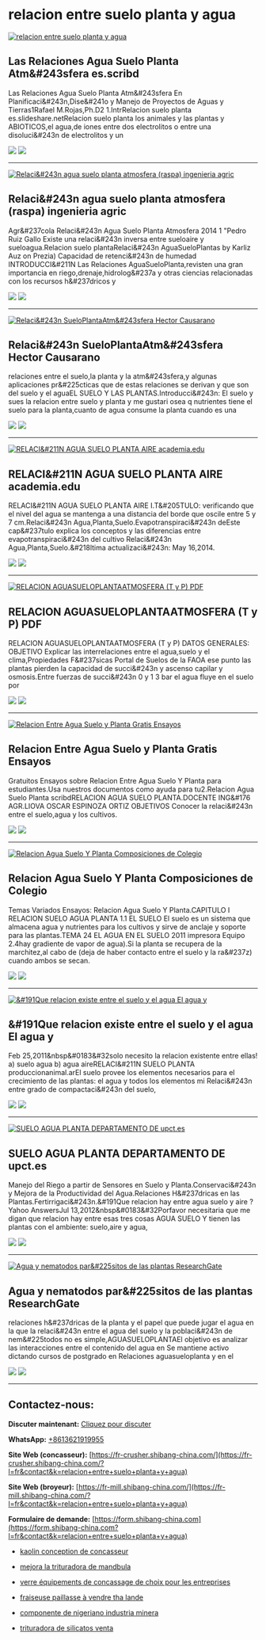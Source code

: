 # relacion entre suelo planta y agua

<a href="https://swt.shibang-china.com/?l=fr&img&k=relacion+entre+suelo+planta+y+agua" target="_blank">![relacion entre suelo planta y agua](http://static.shibang-china.com/all-800x300/241.jpg)</a>

## Las Relaciones Agua Suelo Planta Atm&#243sfera es.scribd
Las Relaciones Agua Suelo Planta Atm&#243sfera En Planificaci&#243n,Dise&#241o y Manejo de Proyectos de Aguas y Tierras1Rafael M.Rojas,Ph.D2 1.IntrRelacion suelo planta es.slideshare.netRelacion suelo planta los animales y las plantas y ABIOTICOS,el agua,de iones entre dos electrolitos o entre una disoluci&#243n de electrolitos y un


<a href="https://whatsapp.shibangsoft.com/WhatsApp.php" target="_blank" title="WhatsApp">![](http://static.shibang-china.com/icon/whatsapp.png)</a> <a href="https://swt.shibang-china.com/?l=fr&icon&k=relacion+entre+suelo+planta+y+agua" target="_blank">![](http://static.shibang-china.com/icon/chat-fr.png)</a>

---

<a href="https://swt.shibang-china.com/?l=fr&img&k=relacion+entre+suelo+planta+y+agua" target="_blank">![Relaci&#243n agua suelo planta atmosfera (raspa) ingenieria agric](http://static.shibang-china.com/all-800x300/592.jpg)</a>

## Relaci&#243n agua suelo planta atmosfera (raspa) ingenieria agric
Agr&#237cola Relaci&#243n Agua Suelo Planta Atmosfera 2014 1 "Pedro Ruiz Gallo Existe una relaci&#243n inversa entre sueloaire y sueloagua.Relacion suelo plantaRelaci&#243n AguaSueloPlantas by Karliz Auz on Prezia) Capacidad de retenci&#243n de humedad INTRODUCCI&#211N Las Relaciones AguaSueloPlanta,revisten una gran importancia en riego,drenaje,hidrolog&#237a y otras ciencias relacionadas con los recursos h&#237dricos y


<a href="https://whatsapp.shibangsoft.com/WhatsApp.php" target="_blank" title="WhatsApp">![](http://static.shibang-china.com/icon/whatsapp.png)</a> <a href="https://swt.shibang-china.com/?l=fr&icon&k=relacion+entre+suelo+planta+y+agua" target="_blank">![](http://static.shibang-china.com/icon/chat-fr.png)</a>

---

<a href="https://swt.shibang-china.com/?l=fr&img&k=relacion+entre+suelo+planta+y+agua" target="_blank">![Relaci&#243n SueloPlantaAtm&#243sfera Hector Causarano](http://static.shibang-china.com/all-800x300/815.jpg)</a>

## Relaci&#243n SueloPlantaAtm&#243sfera Hector Causarano
relaciones entre el suelo,la planta y la atm&#243sfera,y algunas aplicaciones pr&#225cticas que de estas relaciones se derivan y que son del suelo y el aguaEL SUELO Y LAS PLANTAS.Introducci&#243n: El suelo y sues la relacion entre suelo y planta y me gustari osea q nutrientes tiene el suelo para la planta,cuanto de agua consume la planta cuando es una


<a href="https://whatsapp.shibangsoft.com/WhatsApp.php" target="_blank" title="WhatsApp">![](http://static.shibang-china.com/icon/whatsapp.png)</a> <a href="https://swt.shibang-china.com/?l=fr&icon&k=relacion+entre+suelo+planta+y+agua" target="_blank">![](http://static.shibang-china.com/icon/chat-fr.png)</a>

---

<a href="https://swt.shibang-china.com/?l=fr&img&k=relacion+entre+suelo+planta+y+agua" target="_blank">![RELACI&#211N AGUA SUELO PLANTA AIRE academia.edu](http://static.shibang-china.com/all-800x300/45.jpg)</a>

## RELACI&#211N AGUA SUELO PLANTA AIRE academia.edu
RELACI&#211N AGUA SUELO PLANTA AIRE I.T&#205TULO: verificando que el nivel del agua se mantenga a una distancia del borde que oscile entre 5 y 7 cm.Relaci&#243n Agua,Planta,Suelo.Evapotranspiraci&#243n deEste cap&#237tulo explica los conceptos y las diferencias entre evapotranspiraci&#243n del cultivo Relaci&#243n Agua,Planta,Suelo.&#218ltima actualizaci&#243n: May 16,2014.


<a href="https://whatsapp.shibangsoft.com/WhatsApp.php" target="_blank" title="WhatsApp">![](http://static.shibang-china.com/icon/whatsapp.png)</a> <a href="https://swt.shibang-china.com/?l=fr&icon&k=relacion+entre+suelo+planta+y+agua" target="_blank">![](http://static.shibang-china.com/icon/chat-fr.png)</a>

---

<a href="https://swt.shibang-china.com/?l=fr&img&k=relacion+entre+suelo+planta+y+agua" target="_blank">![RELACION AGUASUELOPLANTAATMOSFERA (T y P) PDF](http://static.shibang-china.com/all-800x300/666.jpg)</a>

## RELACION AGUASUELOPLANTAATMOSFERA (T y P) PDF
RELACION AGUASUELOPLANTAATMOSFERA (T y P) DATOS GENERALES: OBJETIVO Explicar las interrelaciones entre el agua,suelo y el clima,Propiedades F&#237sicas Portal de Suelos de la FAOA ese punto las plantas pierden la capacidad de succi&#243n y ascenso capilar y osmosis.Entre fuerzas de succi&#243n 0 y 1 3 bar el agua fluye en el suelo por


<a href="https://whatsapp.shibangsoft.com/WhatsApp.php" target="_blank" title="WhatsApp">![](http://static.shibang-china.com/icon/whatsapp.png)</a> <a href="https://swt.shibang-china.com/?l=fr&icon&k=relacion+entre+suelo+planta+y+agua" target="_blank">![](http://static.shibang-china.com/icon/chat-fr.png)</a>

---

<a href="https://swt.shibang-china.com/?l=fr&img&k=relacion+entre+suelo+planta+y+agua" target="_blank">![Relacion Entre Agua Suelo y Planta Gratis Ensayos](http://static.shibang-china.com/all-800x300/603.jpg)</a>

## Relacion Entre Agua Suelo y Planta Gratis Ensayos
Gratuitos Ensayos sobre Relacion Entre Agua Suelo Y Planta para estudiantes.Usa nuestros documentos como ayuda para tu2.Relacion Agua Suelo Planta scribdRELACION AGUA SUELO PLANTA.DOCENTE ING&#176 AGR.LIOVA OSCAR ESPINOZA ORTIZ OBJETIVOS Conocer la relaci&#243n entre el suelo,agua y los cultivos.


<a href="https://whatsapp.shibangsoft.com/WhatsApp.php" target="_blank" title="WhatsApp">![](http://static.shibang-china.com/icon/whatsapp.png)</a> <a href="https://swt.shibang-china.com/?l=fr&icon&k=relacion+entre+suelo+planta+y+agua" target="_blank">![](http://static.shibang-china.com/icon/chat-fr.png)</a>

---

<a href="https://swt.shibang-china.com/?l=fr&img&k=relacion+entre+suelo+planta+y+agua" target="_blank">![Relacion Agua Suelo Y Planta Composiciones de Colegio](http://static.shibang-china.com/all-800x300/1396.jpg)</a>

## Relacion Agua Suelo Y Planta Composiciones de Colegio
Temas Variados Ensayos: Relacion Agua Suelo Y Planta.CAPITULO I RELACION SUELO AGUA PLANTA 1.1 EL SUELO El suelo es un sistema que almacena agua y nutrientes para los cultivos y sirve de anclaje y soporte para las plantas.TEMA 24 EL AGUA EN EL SUELO 2011 impresora Equipo 2.4hay gradiente de vapor de agua).Si la planta se recupera de la marchitez,al cabo de (deja de haber contacto entre el suelo y la ra&#237z) cuando ambos se secan.


<a href="https://whatsapp.shibangsoft.com/WhatsApp.php" target="_blank" title="WhatsApp">![](http://static.shibang-china.com/icon/whatsapp.png)</a> <a href="https://swt.shibang-china.com/?l=fr&icon&k=relacion+entre+suelo+planta+y+agua" target="_blank">![](http://static.shibang-china.com/icon/chat-fr.png)</a>

---

<a href="https://swt.shibang-china.com/?l=fr&img&k=relacion+entre+suelo+planta+y+agua" target="_blank">![&#191Que relacion existe entre el suelo y el agua El agua y](http://static.shibang-china.com/all-800x300/737.jpg)</a>

## &#191Que relacion existe entre el suelo y el agua El agua y
Feb 25,2011&nbsp&#0183&#32solo necesito la relacion existente entre ellas! a) suelo agua b) agua aireRELACI&#211N SUELO PLANTA produccionanimal.arEl suelo provee los elementos necesarios para el crecimiento de las plantas: el agua y todos los elementos mi Relaci&#243n entre grado de compactaci&#243n del suelo,


<a href="https://whatsapp.shibangsoft.com/WhatsApp.php" target="_blank" title="WhatsApp">![](http://static.shibang-china.com/icon/whatsapp.png)</a> <a href="https://swt.shibang-china.com/?l=fr&icon&k=relacion+entre+suelo+planta+y+agua" target="_blank">![](http://static.shibang-china.com/icon/chat-fr.png)</a>

---

<a href="https://swt.shibang-china.com/?l=fr&img&k=relacion+entre+suelo+planta+y+agua" target="_blank">![SUELO AGUA PLANTA DEPARTAMENTO DE upct.es](http://static.shibang-china.com/all-800x300/888.jpg)</a>

## SUELO AGUA PLANTA DEPARTAMENTO DE upct.es
Manejo del Riego a partir de Sensores en Suelo y Planta.Conservaci&#243n y Mejora de la Productividad del Agua.Relaciones H&#237dricas en las Plantas.Fertirrigaci&#243n.&#191Que relacion hay entre agua suelo y aire ? Yahoo AnswersJul 13,2012&nbsp&#0183&#32Porfavor necesitaria que me digan que relacion hay entre esas tres cosas AGUA SUELO Y tienen las plantas con el ambiente: suelo,aire y agua,


<a href="https://whatsapp.shibangsoft.com/WhatsApp.php" target="_blank" title="WhatsApp">![](http://static.shibang-china.com/icon/whatsapp.png)</a> <a href="https://swt.shibang-china.com/?l=fr&icon&k=relacion+entre+suelo+planta+y+agua" target="_blank">![](http://static.shibang-china.com/icon/chat-fr.png)</a>

---

<a href="https://swt.shibang-china.com/?l=fr&img&k=relacion+entre+suelo+planta+y+agua" target="_blank">![Agua y nematodos par&#225sitos de las plantas ResearchGate](http://static.shibang-china.com/all-800x300/844.jpg)</a>

## Agua y nematodos par&#225sitos de las plantas ResearchGate
relaciones h&#237dricas de la planta y el papel que puede jugar el agua en la que la relaci&#243n entre el agua del suelo y la poblaci&#243n de nem&#225todos no es simple,AGUASUELOPLANTAEl objetivo es analizar las interacciones entre el contenido del agua en Se mantiene activo dictando cursos de postgrado en Relaciones aguasueloplanta y en el


<a href="https://whatsapp.shibangsoft.com/WhatsApp.php" target="_blank" title="WhatsApp">![](http://static.shibang-china.com/icon/whatsapp.png)</a> <a href="https://swt.shibang-china.com/?l=fr&icon&k=relacion+entre+suelo+planta+y+agua" target="_blank">![](http://static.shibang-china.com/icon/chat-fr.png)</a>

---
## Contactez-nous:

**Discuter maintenant:** [Cliquez pour discuter](https://swt.shibang-china.com?l=fr&contact&k=relacion+entre+suelo+planta+y+agua)

**WhatsApp:**  [+8613621919955](https://whatsapp.shibangsoft.com/WhatsApp.php)

**Site Web (concasseur):** [https://fr-crusher.shibang-china.com/](https://fr-crusher.shibang-china.com/?l=fr&contact&k=relacion+entre+suelo+planta+y+agua)

**Site Web (broyeur):** [https://fr-mill.shibang-china.com/](https://fr-mill.shibang-china.com/?l=fr&contact&k=relacion+entre+suelo+planta+y+agua)

**Formulaire de demande:** [https://form.shibang-china.com](https://form.shibang-china.com?l=fr&contact&k=relacion+entre+suelo+planta+y+agua)

* [kaolin conception de concasseur](../61/kaolin%20conception%20de%20concasseur.md)

* [mejora la trituradora de mandbula](../62/mejora%20la%20trituradora%20de%20mandbula.md)

* [verre équipements de concassage de choix pour les entreprises](../65/verre%20%C3%A9quipements%20de%20concassage%20de%20choix%20pour%20les%20entreprises.md)

* [fraiseuse paillasse à vendre tha lande](../65/fraiseuse%20paillasse%20%C3%A0%20vendre%20tha%20lande.md)

* [componente de nigeriano industria minera](../63/componente%20de%20nigeriano%20industria%20minera.md)

* [trituradora de silicatos venta](../62/trituradora%20de%20silicatos%20venta.md)